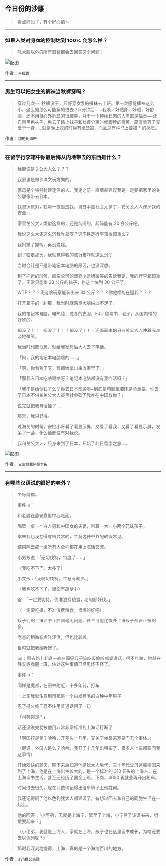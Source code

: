 ## 今日份的沙雕

> 看点好段子，有个好心情～


 
---

### 如果人类对身体的控制达到 100% 会怎么样？

> 除大脑以外的所有器官都会去回答这个问题：



![配图](http://pic1.zhimg.com/70/v2-c186013ba7260c019583b7bd5d244e94_b.jpg)


作者：`王福霖`

---

### 男生可以把女生的裤袜当秋裤穿吗？

> 穿过几次~~ 秋裤没干，只好穿女票的裤袜去上班。第一次感觉裤袜这么小，这么短怎么可能穿的进去？5 分钟后……我凑，好贴身，好暖，好舒服，还不用担心外裤显的很臃肿，对于一个持续长肉的人简直是福音~~还自带黑色袜子，免去了路上袜子和秋裤分离时候脚脖的痛苦，简直集万千宠爱于一身……就是晚上脱的时候有点显娘，而且总有种马上要被 * 的感觉。


作者：`加勒比海带`

---

### 在留学行李箱中你最后悔从内地带去的东西是什么？

> 我能说是关公大人么？？？
> 
> 我家里是做佛珠文玩方向的。
> 
> 家母是个特别封建迷信的人，我走之前一直墙裂建议我说一定要把家里的关公雕像带去日本。
> 
> 我坚决反对，我妈一直墨迹我，说日本黑社会太多了，要关公大人保护我的安全......
> 
> 家里关公大人类似这样的，还是纯铜的，起码能有 20 多公斤吧。
> 
> 我说这么大还这么沉我咋拿呀？这不铁定行李箱得超重么？
> 
> 我妈撇了撇嘴，再没说啥。
> 
> 到了临走那天，我就觉得我的旅行箱咋就这么沉？
> 
> 当时合计是不是带笔记本电脑的原因，也没深想。
> 
> 到了托运的时候，航空公司的漂亮小姐姐微笑的告诉我说，我的行李箱超重了，正常只能拿 23 公斤的箱子，你这个快到 30 公斤了。
> 
> WTF？？？我这啥玩意能装出来 30 公斤？？？你他喵的在逗我？？？
> 
> 打开箱子的一刹那，我当时就感觉大脑供血不足了。
> 
> 我的笔记本电脑，电热毯，过冬的衣服，EJU 留考书，鞋子，从国内带的好吃的。
> 
> 都没了！！！都没了！！！都没了！！！迎面而来的只有关公大人冲着我淡淡地微笑。
> 
> 我当时想都没想，就给我家母后大人去了电话。
> 
> 「妈，我的笔记本电脑啥的……」
> 
> 「啊，你看到了呀，我都给拿出来放家里了。」
> 
> 「那我去日本吃啥喝啥呀？笔记本电脑都没有我咋活呀？」
> 
> 「我不是给你钱了么？你去日本现买呗~到底是电脑重要还是命重要，你去了日本不供奉关公大人被黑社会砍了我咋在中国救你？」
> 
> 说完就把我电话挂了.....
> 
> 那天，我只记得。
> 
> 过海关的时候，安检小哥看了看显示屏，又看了看我，又看了看显示屏，发呆了一会，什么话都没有对我说。
> 
> 我和关公大人，只身来到了日本，开始了赴日留学之旅……



![配图](http://pic4.zhimg.com/70/v2-5aae973311ffe97c00076e195864a10b_b.jpg)


作者：`日留前辈阿信学长`

---

### 有哪些汉语说的很好的老外？

> 坐标魔都。
> 
> 事件 a：
> 
> 和老婆在静安嘉里中心吃面。
> 
> 隔壁一桌一个白人男和中国女的夫妻，带着一大一小两个兄妹孩子。
> 
> 本来我也没觉得有啥异常的，毕竟这种中外配的很常见。
> 
> 结果隔壁那一桌所有人全程都在用上海话交流。
> 
> 小男孩说：「无切伐特，特度了……」
> 
> （我吃不下了，太多了）
> 
> 小女孩：「无啊切伐特，里巷有胡萝。」
> 
> （我也吃不下了，里面有胡萝卜）
> 
> 爸：「一定要切特，伐准浪费粮食，老句额好伐。」
> 
> （一定要吃掉，不准浪费粮食，很贵的好吧）
> 
> 孩子们的上海话字正腔圆毫无问题，甚至可能比很多上海孩子都要正宗的多。
> 
> 老爸的稍微有点洋泾浜，但也比较顺。
> 
> 当时就把我给听愣了。
> 
> ps：回去路上老婆一直在逼逼我干嘛吃饭偷听邻桌讲话，很不礼貌，她就在静安寺商圈上班，估计这种事情已经见怪不怪了。
> 
> 事件 b：
> 
> 同样是魔都，在田林附近，十多年前，打车
> 
> 一上车我就注意到司机是一个白发卷毛的白种中年男子
> 
> 忍了挺久终于忍不住用普通话问了一句
> 
> 「司机你是？」
> 
> 话还没说完就被他用非常非常标准的上海话打断了
> 
> 「啊国拧是伐？哈哈，开差头十几年，交关宁坐桑来塞要门无个事体。」
> 
> （翻译；外国人是么？哈哈，我开了十几年出租车了，很多人上车都要问我这事情）
> 
> 开始欢快的聊天，聊下来后知道他是犹太人后代，三十年代父母逃离德国来到了上海，他是在上海出生长大的，是一个标准的 310 开头的上海人，在上海读书生活，甚至还经历了国企上班，下岗，4050 再就业再开出租车。
> 
> 时间过去很久，现在只依稀记得出租车牌子上他姓何。
> 
> 我还记得问了他以色列犹太人都建国了，有想过回去和自己的同胞生活在一起么。
> 
> 他的回答：「小阿弟，无就是上海宁，窝里了上海，小宁啊了该读书来，组撒要起来？」
> 
> （小弟弟，我就是上海人，家就在上海，孩子也在这里读书成长，为啥还要去以色列呢？）
> 
> 那时我深刻地觉得，上海，真的是一个海纳百川的地方。


作者：`svn提交失败`